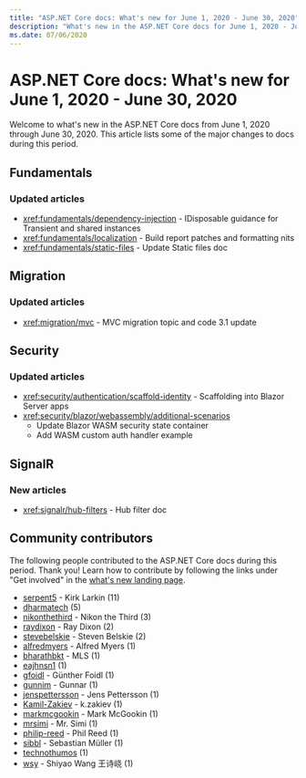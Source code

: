 ```yaml
---
title: "ASP.NET Core docs: What's new for June 1, 2020 - June 30, 2020"
description: "What's new in the ASP.NET Core docs for June 1, 2020 - June 30, 2020."
ms.date: 07/06/2020
---
```


# ASP.NET Core docs: What's new for June 1, 2020 - June 30, 2020

Welcome to what's new in the ASP.NET Core docs from June 1, 2020 through June 30, 2020. This article lists some of the major changes to docs during this period.

## Fundamentals

### Updated articles

- <xref:fundamentals/dependency-injection> - IDisposable guidance for Transient and shared instances
- <xref:fundamentals/localization> - Build report patches and formatting nits
- <xref:fundamentals/static-files> - Update Static files doc

## Migration

### Updated articles

- <xref:migration/mvc> - MVC migration topic and code 3.1 update

## Security

### Updated articles

- <xref:security/authentication/scaffold-identity> - Scaffolding into Blazor Server apps
- <xref:security/blazor/webassembly/additional-scenarios>
  - Update Blazor WASM security state container
  - Add WASM custom auth handler example

## SignalR

### New articles

- <xref:signalr/hub-filters> - Hub filter doc

## Community contributors

The following people contributed to the ASP.NET Core docs during this period. Thank you! Learn how to contribute by following the links under "Get involved" in the [what's new landing page](index.yml).

- [serpent5](https://github.com/serpent5) - Kirk Larkin (11)
- [dharmatech](https://github.com/dharmatech) (5)
- [nikonthethird](https://github.com/nikonthethird) - Nikon the Third (3)
- [raydixon](https://github.com/raydixon) - Ray Dixon (2)
- [stevebelskie](https://github.com/stevebelskie) - Steven Belskie (2)
- [alfredmyers](https://github.com/alfredmyers) - Alfred Myers (1)
- [bharathbkt](https://github.com/bharathbkt) - MLS (1)
- [eajhnsn1](https://github.com/eajhnsn1) (1)
- [gfoidl](https://github.com/gfoidl) - Günther Foidl (1)
- [gunnim](https://github.com/gunnim) - Gunnar (1)
- [jenspettersson](https://github.com/jenspettersson) - Jens Pettersson (1)
- [Kamil-Zakiev](https://github.com/Kamil-Zakiev) - k.zakiev (1)
- [markmcgookin](https://github.com/markmcgookin) - Mark McGookin (1)
- [mrsimi](https://github.com/mrsimi) - Mr. Simi (1)
- [philip-reed](https://github.com/philip-reed) - Phil Reed (1)
- [sibbl](https://github.com/sibbl) - Sebastian Müller (1)
- [technothumos](https://github.com/technothumos) (1)
- [wsy](https://github.com/wsy) - Shiyao Wang 王诗峣 (1)
